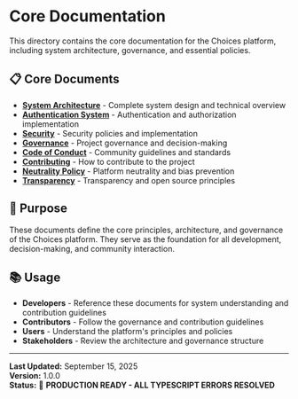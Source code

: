 # Core Documentation

This directory contains the core documentation for the Choices platform, including system architecture, governance, and essential policies.

## 📋 Core Documents

- **[System Architecture](SYSTEM_ARCHITECTURE_OVERVIEW.md)** - Complete system design and technical overview
- **[Authentication System](AUTHENTICATION_SYSTEM.md)** - Authentication and authorization implementation
- **[Security](SECURITY.md)** - Security policies and implementation
- **[Governance](GOVERNANCE.md)** - Project governance and decision-making
- **[Code of Conduct](CODE_OF_CONDUCT.md)** - Community guidelines and standards
- **[Contributing](CONTRIBUTING.md)** - How to contribute to the project
- **[Neutrality Policy](NEUTRALITY_POLICY.md)** - Platform neutrality and bias prevention
- **[Transparency](TRANSPARENCY.md)** - Transparency and open source principles

## 🎯 Purpose

These documents define the core principles, architecture, and governance of the Choices platform. They serve as the foundation for all development, decision-making, and community interaction.

## 📚 Usage

- **Developers** - Reference these documents for system understanding and contribution guidelines
- **Contributors** - Follow the governance and contribution guidelines
- **Users** - Understand the platform's principles and policies
- **Stakeholders** - Review the architecture and governance structure

---

**Last Updated:** September 15, 2025  
**Version:** 1.0.0  
**Status:** 🎉 **PRODUCTION READY - ALL TYPESCRIPT ERRORS RESOLVED**


